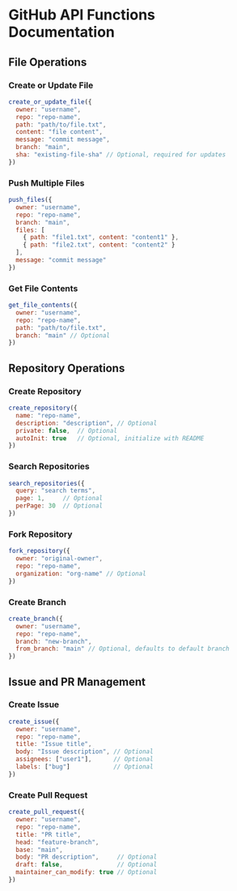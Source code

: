 # GitHub API Functions Documentation

## File Operations

### Create or Update File
```js
create_or_update_file({
  owner: "username",
  repo: "repo-name",
  path: "path/to/file.txt",
  content: "file content",
  message: "commit message",
  branch: "main",
  sha: "existing-file-sha" // Optional, required for updates
})
```

### Push Multiple Files
```js
push_files({
  owner: "username",
  repo: "repo-name",
  branch: "main",
  files: [
    { path: "file1.txt", content: "content1" },
    { path: "file2.txt", content: "content2" }
  ],
  message: "commit message"
})
```

### Get File Contents
```js
get_file_contents({
  owner: "username",
  repo: "repo-name",
  path: "path/to/file.txt",
  branch: "main" // Optional
})
```

## Repository Operations

### Create Repository
```js
create_repository({
  name: "repo-name",
  description: "description", // Optional
  private: false,  // Optional
  autoInit: true   // Optional, initialize with README
})
```

### Search Repositories
```js
search_repositories({
  query: "search terms",
  page: 1,     // Optional
  perPage: 30  // Optional
})
```

### Fork Repository
```js
fork_repository({
  owner: "original-owner",
  repo: "repo-name",
  organization: "org-name" // Optional
})
```

### Create Branch
```js
create_branch({
  owner: "username",
  repo: "repo-name",
  branch: "new-branch",
  from_branch: "main" // Optional, defaults to default branch
})
```

## Issue and PR Management

### Create Issue
```js
create_issue({
  owner: "username",
  repo: "repo-name",
  title: "Issue title",
  body: "Issue description", // Optional
  assignees: ["user1"],      // Optional
  labels: ["bug"]            // Optional
})
```

### Create Pull Request
```js
create_pull_request({
  owner: "username",
  repo: "repo-name",
  title: "PR title",
  head: "feature-branch",
  base: "main",
  body: "PR description",     // Optional
  draft: false,               // Optional
  maintainer_can_modify: true // Optional
})